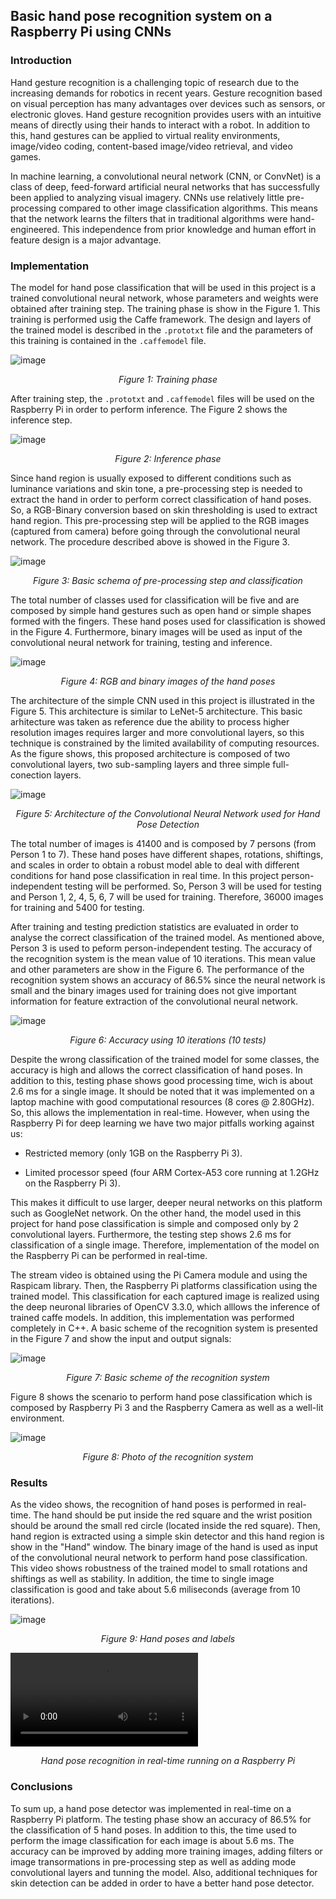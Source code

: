 
## Basic hand pose recognition system on a Raspberry Pi using CNNs ##

### Introduction ###

Hand gesture recognition is a challenging topic of research due to the increasing demands for robotics in recent years. Gesture recognition based on visual perception has many advantages over devices such as sensors, or electronic gloves. Hand gesture recognition provides users with an intuitive means of directly using their hands to interact with a robot. In addition to this, hand gestures can be applied to virtual reality environments, image/video coding, content-based image/video retrieval, and video games.

In machine learning, a convolutional neural network (CNN, or ConvNet) is a class of deep, feed-forward artificial neural networks that has successfully been applied to analyzing visual imagery. CNNs use relatively little pre-processing compared to other image classification algorithms. This means that the network learns the filters that in traditional algorithms were hand-engineered. This independence from prior knowledge and human effort in feature design is a major advantage.

### Implementation ###

The model for hand pose classification that will be used in this project is a trained convolutional neural network, whose parameters and weights were obtained after training step. The training phase is show in the Figure 1. This training is performed usig the Caffe framework. The design and layers of the trained model is described in the ```.prototxt``` file and the parameters of this training is contained in the ```.caffemodel``` file.

![image](/posts/projects/2017-05_basic-hand-pose-recognition-system-on-a-raspberry-pi-using-cnns/step1-training.jpg)
<p style="text-align:center;"><i>Figure 1: Training phase</i></p>

After training step, the ```.prototxt``` and ```.caffemodel``` files will be used on the Raspberry Pi in order to perform inference. The Figure 2 shows the inference step.

![image](/posts/projects/2017-05_basic-hand-pose-recognition-system-on-a-raspberry-pi-using-cnns/step2-inference.jpg)
<p style="text-align:center;"><i>Figure 2: Inference phase</i></p>

Since hand region is usually exposed to different conditions such as luminance variations and skin tone, a pre-processing step is needed to extract the hand in order to perform correct classification of hand poses. So, a RGB-Binary conversion based on skin thresholding is used to extract hand region. This pre-processing step will be applied to the RGB images (captured from camera) before going through the convolutional neural network. The procedure described above is showed in the Figure 3.

![image](/posts/projects/2017-05_basic-hand-pose-recognition-system-on-a-raspberry-pi-using-cnns/schema.png)
<p style="text-align:center;"><i>Figure 3: Basic schema of pre-processing step and classification</i></p>

The total number of classes used for classification will be five and are composed by simple hand gestures such as open hand or simple shapes formed with the fingers. These hand poses used for classification is showed in the Figure 4. Furthermore, binary images will be used as input of the convolutional neural network for training, testing and inference.

![image](/posts/projects/2017-05_basic-hand-pose-recognition-system-on-a-raspberry-pi-using-cnns/hand_poses.png)
<p style="text-align:center;"><i>Figure 4: RGB and binary images of the hand poses</i></p>

The architecture of the simple CNN used in this project is illustrated in the Figure 5. This architecture is similar to LeNet-5 architecture. This basic arhitecture was taken as reference due the ability to process higher resolution images requires larger and more convolutional layers, so this technique is constrained by the limited availability of computing resources. As the figure shows, this proposed architecture is composed of two convolutional layers, two sub-sampling layers and three simple full-conection layers.

![image](/posts/projects/2017-05_basic-hand-pose-recognition-system-on-a-raspberry-pi-using-cnns/cnn.png)
<p style="text-align:center;"><i>Figure 5: Architecture of the Convolutional Neural Network used for Hand Pose Detection</i></p>

The total number of images is 41400 and is composed by 7 persons (from Person 1 to 7). These hand poses have different shapes, rotations, shiftings, and scales in order to obtain a robust model able to deal with different conditions for hand pose classification in real time. In this project person-independent testing will be performed. So, Person 3 will be used for testing and Person 1, 2, 4, 5, 6, 7 will be used for training. Therefore, 36000 images for training and 5400 for testing.

After training and testing prediction statistics are evaluated in order to analyse the correct classification of the trained model. As mentioned above, Person 3 is used to peform person-independent testing. The accuracy of the recognition system is the mean value of 10 iterations. This mean value and other parameters are show in the Figure 6. The performance of the recognition system shows an accuracy of 86.5% since the neural network is small and the binary images used for training does not give important information for feature extraction of the convolutional neural network.

![image](/posts/projects/2017-05_basic-hand-pose-recognition-system-on-a-raspberry-pi-using-cnns/accuracy.png)
<p style="text-align:center;"><i>Figure 6: Accuracy using 10 iterations (10 tests)</i></p>

Despite the wrong classification of the trained model for some classes, the accuracy is high and allows the correct classification of hand poses. In addition to this, testing phase shows good processing time, wich is about 2.6 ms for a single image. It should be noted that it was implemented on a laptop machine with good computational resources (8 cores @ 2.80GHz). So, this allows the implementation in real-time. However, when using the Raspberry Pi for deep learning we have two major pitfalls working against us:

- Restricted memory (only 1GB on the Raspberry Pi 3).

- Limited processor speed (four ARM Cortex-A53 core running at 1.2GHz on the Raspberry Pi 3).

This makes it difficult to use larger, deeper neural networks on this platform such as GoogleNet network. On the other hand, the model used in this project for hand pose classification is simple and composed only by 2 convolutional layers. Furthermore, the testing step shows 2.6 ms for classification of a single image. Therefore, implementation of the model on the Raspberry Pi can be performed in real-time.

The stream video is obtained using the Pi Camera module and using the Raspicam library. Then, the Raspberry Pi platforms classification using the trained model. This classification for each captured image is realized using the deep neuronal libraries of OpenCV 3.3.0, which alllows the inference of trained caffe models. In addition, this implementation was performed completely in C++. A basic scheme of the recognition system is presented in the Figure 7 and show the input and output signals:

![image](/posts/projects/2017-05_basic-hand-pose-recognition-system-on-a-raspberry-pi-using-cnns/diagram.png)
<p style="text-align:center;"><i>Figure 7: Basic scheme of the recognition system</i></p>

Figure 8 shows the scenario to perform hand pose classification which is composed by Raspberry Pi 3 and the Raspberry Camera as well as a well-lit environment.

![image](/posts/projects/2017-05_basic-hand-pose-recognition-system-on-a-raspberry-pi-using-cnns/photo_raspberry.jpg)
<p style="text-align:center;"><i>Figure 8: Photo of the recognition system</i></p>

### Results ###

As the video shows, the recognition of hand poses is performed in real-time. The hand should be put inside the red square and the wrist position should be around the small red circle (located inside the red square). Then, hand region is extracted using a simple skin detector and this hand region is show in the "Hand" window. The binary image of the hand is used as input of the convolutional neural network to perform hand pose classification. This video shows robustness of the trained model to small rotations and shiftings as well as stability. In addition, the time to single image classification is good and take about 5.6 miliseconds (average from 10 iterations).

![image](/posts/projects/2017-05_basic-hand-pose-recognition-system-on-a-raspberry-pi-using-cnns/poses_reference.png)
<p style="text-align:center;"><i>Figure 9: Hand poses and labels</i></p>

![video](/posts/projects/2017-05_basic-hand-pose-recognition-system-on-a-raspberry-pi-using-cnns/gesturedetector.mp4)
<p style="text-align:center;"><i>Hand pose recognition in real-time running on a Raspberry Pi</i></p>

### Conclusions ###

To sum up, a hand pose detector was implemented in real-time on a Raspberry Pi platform. The testing phase show an accuracy of 86.5% for the classification of 5 hand poses. In addition to this, the time used to perform the image classification for each image is about 5.6 ms. The accuracy can be improved by adding more training images, adding filters or image transormations in pre-processing step as well as adding mode convolutional layers and tunning the model. Also, additional techniques for skin detection can be added in order to have a better hand pose detector.


